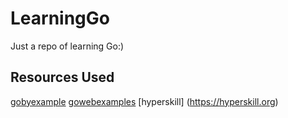 # LearningGo
Just a repo of learning Go:)


## Resources Used 
 [gobyexample](https://gobyexample.com)
 [gowebexamples](https://gowebexamples.com/)
 [hyperskill] (https://hyperskill.org)



